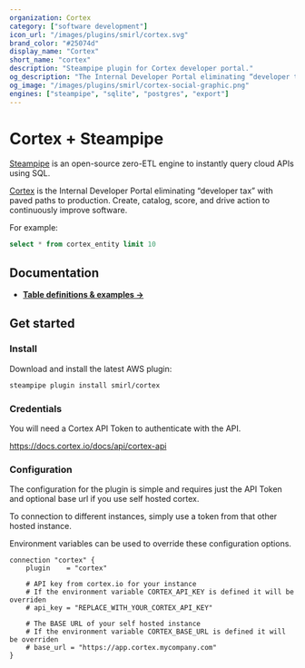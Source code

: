 ```yaml
---
organization: Cortex
category: ["software development"]
icon_url: "/images/plugins/smirl/cortex.svg"
brand_color: "#25074d"
display_name: "Cortex"
short_name: "cortex"
description: "Steampipe plugin for Cortex developer portal."
og_description: "The Internal Developer Portal eliminating “developer tax” with paved paths to production"
og_image: "/images/plugins/smirl/cortex-social-graphic.png"
engines: ["steampipe", "sqlite", "postgres", "export"]
---
```


<!-- Ensure this matches README.md -->

# Cortex + Steampipe

[Steampipe](https://steampipe.io) is an open-source zero-ETL engine to instantly
query cloud APIs using SQL.

[Cortex](https://cortex.io/) is the Internal Developer Portal eliminating
“developer tax” with paved paths to production. Create, catalog, score, and
drive action to continuously improve software.

For example:

```sql
select * from cortex_entity limit 10
```

## Documentation

- **[Table definitions & examples →](/plugins/smirl/cortex/tables)**

## Get started

### Install

Download and install the latest AWS plugin:

```bash
steampipe plugin install smirl/cortex
```

### Credentials

You will need a Cortex API Token to authenticate with the API.

https://docs.cortex.io/docs/api/cortex-api

### Configuration

The configuration for the plugin is simple and requires just the API Token and
optional base url if you use self hosted cortex.

To connection to different instances, simply use a token from that other hosted
instance.

Environment variables can be used to override these configuration options.

```hcl
connection "cortex" {
    plugin    = "cortex"

    # API key from cortex.io for your instance
    # If the environment variable CORTEX_API_KEY is defined it will be overriden
    # api_key = "REPLACE_WITH_YOUR_CORTEX_API_KEY"

    # The BASE URL of your self hosted instance
    # If the environment variable CORTEX_BASE_URL is defined it will be overriden
    # base_url = "https://app.cortex.mycompany.com"
}
```
